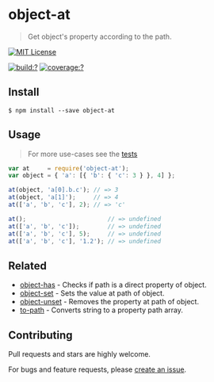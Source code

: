# object-at

> Get object's property according to the path.


[![MIT License](https://img.shields.io/badge/license-MIT_License-green.svg?style=flat-square)](https://github.com/gearcase/object-at/blob/master/LICENSE)

[![build:?](https://img.shields.io/travis/gearcase/object-at/master.svg?style=flat-square)](https://travis-ci.org/gearcase/object-at)
[![coverage:?](https://img.shields.io/coveralls/gearcase/object-at/master.svg?style=flat-square)](https://coveralls.io/github/gearcase/object-at)


## Install

```
$ npm install --save object-at 
```

## Usage

> For more use-cases see the [tests](https://github.com/gearcase/object-at/blob/master/test/spec/index.js)

```js
var at     = require('object-at');
var object = { 'a': [{ 'b': { 'c': 3 } }, 4] };

at(object, 'a[0].b.c'); // => 3
at(object, 'a[1]');     // => 4
at(['a', 'b', 'c'], 2); // => 'c'

at();                       // => undefined
at(['a', 'b', 'c']);        // => undefined
at(['a', 'b', 'c'], 5);     // => undefined
at(['a', 'b', 'c'], '1.2'); // => undefined
```


## Related

- [object-has](https://github.com/gearcase/object-has) - Checks if path is a direct property of object.
- [object-set](https://github.com/gearcase/object-set) - Sets the value at path of object.
- [object-unset](https://github.com/gearcase/object-unset) - Removes the property at path of object.
- [to-path](https://github.com/gearcase/to-path) - Converts string to a property path array. 



## Contributing

Pull requests and stars are highly welcome.

For bugs and feature requests, please [create an issue](https://github.com/gearcase/object-at/issues/new).
